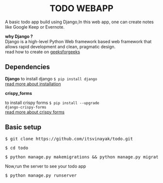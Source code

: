 <h1 align="center">TODO WEBAPP</h1>

A basic todo app build using Django,In this web app, one can create notes like Google Keep or Evernote.

<b>why Django ?</b><br/>
         Django is a high-level Python Web framework based web framework that allows rapid development and clean, pragmatic design. 
<br/>
read how to create on <a href="https://www.geeksforgeeks.org/python-todo-webapp-using-django/">geeksforgeeks</a>


Dependencies
------------

 <b>Django</b> 
 to install django <code>$ pip install django</code>
 <br>
 <a href="https://www.geeksforgeeks.org/django-introduction-and-installation/">read more about installation</a>
 
 
 <b>crispy_forms</b>
 
 to install crispy forms <code>$ pip install --upgrade django-crispy-forms </code>
  <br/>
  <a href="https://django-crispy-forms.readthedocs.io/en/latest/install.html" target="_blank">read more about crispy forms</a>

Basic setup
------------

<pre>$ git clone https://github.com/itsvinayak/todo.git </pre>
<pre>$ cd todo</pre>
<pre>$ python manage.py makemigrations && python manage.py migrate</pre>

Now,run the server to see your todo app
<pre>$ python manage.py runserver</pre>

  
